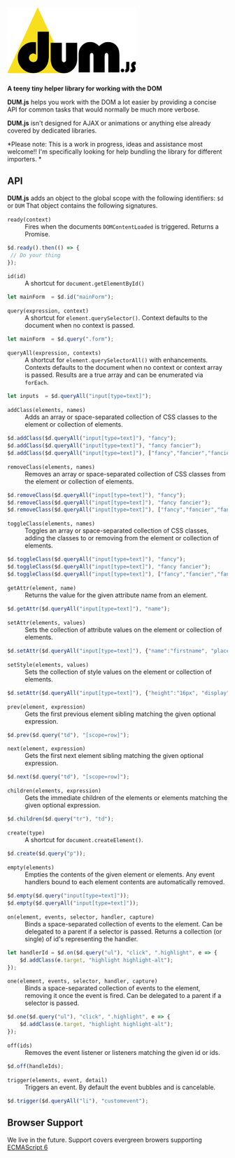 # <img src="dum-js.svg" height="150" alt="DUM.js logo"/>

**A teeny tiny helper library for working with the DOM**

**DUM.js** helps you work with the DOM a lot easier by providing a concise API for common tasks that would normally be much more verbose. 

**DUM.js** isn't designed for AJAX or animations or anything else already covered by dedicated libraries.

*Please note: This is a work in progress, ideas and assistance most welcome!!
I'm specifically looking for help bundling the library for different importers.
*

## API

**DUM.js** adds an object to the global scope with the following identifiers: `$d` or `DUM` That object contains the following signatures.

<dl>
<dt><code>ready(context)</code></dt>
<dd>Fires when the documents <code>DOMContentLoaded</code> is triggered. Returns a Promise.</dd>
</dl>

``` js
$d.ready().then(() => {
 // Do your thing
});
```

<dl>
<dt><code>id(id)</code></dt>
<dd>A shortcut for <code>document.getElementById()</code></dd>
</dl>

``` js
let mainForm  = $d.id("mainForm");
```

<dl>
<dt><code>query(expression, context)</code></dt>
<dd>A shortcut for <code>element.querySelector()</code>. 
Context defaults to the document when no context is passed.</dd>
</dl>

``` js
let mainForm  = $d.query(".form");
```

<dl>
<dt><code>queryAll(expression, contexts)</code></dt>
<dd>A shortcut for <code>element.querySelectorAll()</code> with enhancements. 
Contexts defaults to the document when no context or context array is passed. Results are a true array and can be enumerated via <code>forEach</code>.</dd>
</dl>

``` js
let inputs  = $d.queryAll("input[type=text]");
```

<dl>
<dt><code>addClass(elements, names)</code></dt>
<dd>Adds an array or space-separated collection of CSS classes to the element or collection of elements.</dd>
</dl>

``` js
$d.addClass($d.queryAll("input[type=text]"), "fancy");
$d.addClass($d.queryAll("input[type=text]"), "fancy fancier");
$d.addClass($d.queryAll("input[type=text]"), ["fancy","fancier","fanciest"]);
```

<dl>
<dt><code>removeClass(elements, names)</code></dt>
<dd>Removes an array or space-separated collection of CSS classes from the element or collection of elements.</dd>
</dl>

``` js
$d.removeClass($d.queryAll("input[type=text]"), "fancy");
$d.removeClass($d.queryAll("input[type=text]"), "fancy fancier");
$d.removeClass($d.queryAll("input[type=text]"), ["fancy","fancier","fanciest"]);
```

<dl>
<dt><code>toggleClass(elements, names)</code></dt>
<dd>Toggles an array or space-separated collection of CSS classes, adding the classes to or removing from the element or collection of elements.</dd>
</dl>

``` js
$d.toggleClass($d.queryAll("input[type=text]"), "fancy");
$d.toggleClass($d.queryAll("input[type=text]"), "fancy fancier");
$d.toggleClass($d.queryAll("input[type=text]"), ["fancy","fancier","fanciest"]);
```

<dl>
<dt><code>getAttr(element, name)</code></dt>
<dd>Returns the value for the given attribute name from an element.</dd>
</dl>

``` js
$d.getAttr($d.queryAll("input[type=text]"), "name");
```

<dl>
<dt><code>setAttr(elements, values)</code></dt>
<dd>Sets the collection of attribute values on the element or collection of elements.</dd>
</dl>

``` js
$d.setAttr($d.queryAll("input[type=text]"), {"name":"firstname", "placeholder":"first name"});
```

<dl>
<dt><code>setStyle(elements, values)</code></dt>
<dd>Sets the collection of style values on the element or collection of elements.</dd>
</dl>

``` js
$d.setAttr($d.queryAll("input[type=text]"), {"height":"16px", "display":"block"});
```

<dl>
<dt><code>prev(element, expression)</code></dt>
<dd>Gets the first previous element sibling matching the given optional expression.</dd>
</dl>

``` js
$d.prev($d.query("td"), "[scope=row]");
```

<dl>
<dt><code>next(element, expression)</code></dt>
<dd>Gets the first next element sibling matching the given optional expression.</dd>
</dl>

``` js
$d.next($d.query("td"), "[scope=row]");
```

<dl>
<dt><code>children(elements, expression)</code></dt>
<dd>Gets the immediate children of the elements or elements matching the given optional expression.</dd>
</dl>

``` js
$d.children($d.query("tr"), "td");
```

<dl>
<dt><code>create(type)</code></dt>
<dd>A shortcut for <code>document.createElement()</code>.</dd>
</dl>

``` js
$d.create($d.query("p"));
```

<dl>
<dt><code>empty(elements)</code></dt>
<dd>Empties the contents of the given element or elements. Any event handlers bound to each element contents are automatically removed.</dd>
</dl>

``` js
$d.empty($d.query("input[type=text]"));
$d.empty($d.queryAll("input[type=text]"));
```

<dl>
<dt><code>on(element, events, selector, handler, capture)</code></dt>
<dd>Binds a space-separated collection of events to the element. Can be delegated to a parent if a selector is passed. Returns a collection (or single) of id's representing the handler.</dd>
</dl>

``` js
let handlerId = $d.on($d.query("ul"), "click", ".highlight", e => {
    $d.addClass(e.target, "highlight highlight-alt");
});
```

<dl>
<dt><code>one(element, events, selector, handler, capture)</code></dt>
<dd>Binds a space-separated collection of events to the element, removing it once the event is fired. Can be delegated to a parent if a selector is passed.</dd>
</dl>

``` js
$d.one($d.query("ul"), "click", ".highlight", e => {
    $d.addClass(e.target, "highlight highlight-alt");
});
```

<dl>
<dt><code>off(ids)</code></dt>
<dd>Removes the event listener or listeners matching the given id or ids.</dd>
</dl>

``` js
$d.off(handleIds);
```

<dl>
<dt><code>trigger(elements, event, detail)</code></dt>
<dd>Triggers an event. By default the event bubbles and is cancelable.</dd>
</dl>

``` js
$d.trigger($d.queryAll("li"), "customevent");
```

## Browser Support

We live in the future. Support covers evergreen browers supporting [ECMAScript 6](http://www.ecma-international.org/ecma-262/6.0/index.html)
